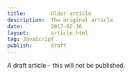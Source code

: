 ```yaml
---
title:        Older article
description:  The original article.
date:         2017-02-16
layout:       article.html
tag: JavaScript
publish:      draft
---
```


A draft article - this will not be published.
